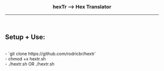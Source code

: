 <h3 align="center">hexTr --> Hex Translator</h3>
<hr>
</br>

## Setup + Use:

</br>
- `git clone https://github.com/rodricbr/hextr` </br>
- chmod +x hextr.sh </br>
- ./hextr.sh <hex> OR ./hextr.sh </br>
